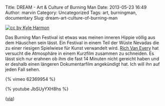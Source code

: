 Title: DREAM - Art & Culture of Burning Man
Date: 2013-05-23 16:49
Author: marvin
Category: Uncategorized
Tags: art, burningman, documentary
Slug: dream-art-culture-of-burning-man

[![cc by Kyle Harmon]({static}/images/4968347602_b7508b8c47_b.jpg)](https://secure.flickr.com/photos/wkharmon/4968347602/in/photostream/)

Das Burning Man Festival ist etwas was meinen inneren Hippie völlig aus
dem Häuschen sein lässt. Ein Festival in einem Teil der Wüste Nevadas
die zu einer riesigen Spielwiese für Kunst verwandelt wird. [Rich Van
Every](http://lightworkscreative.tv/) hat versucht die Atmosphäre in
einem Kurzfilm zusammen zu schneiden. Es lässt sich nur erahnen ob ihm
die fast 14 Minuten nicht gereicht haben und er deshalb einen längeren
Dokumentarfilm angekündigt hat. Ich will ihn auf jeden Fall sehen.

{% vimeo 62369954 %}

{% youtube JbSUyYXH8hs %}

([via](http://www.kaputtmutterfischwerk.de/?p=70))

